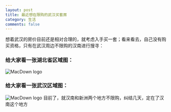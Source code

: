 ```yaml
---
layout: post
title: 最近想在限购的武汉买套房
category: 生活
comments: false
---
```


 
 想着武汉的房价目前还是相对合理的，就考虑入手买一套；看来看去，自己没有购买资格，只有在武汉周边不限购的汉南进行搜寻：
 
### 给大家看一张湖北省区域图：
![MacDown logo](https://github.com/iWatching/blog/blob/gh-pages/images/wuhan_regions.png?raw=true)


### 给大家看一张武汉区域图：

![MacDown logo](https://github.com/iWatching/blog/blob/gh-pages/images/wuhan_regions.png?raw=true)
目前了，就汉南和新洲两个地方不限购，纠结几天，定在了汉南这个地方


